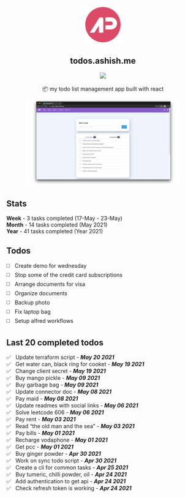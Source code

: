 <p align="center">
  <img src="https://raw.githubusercontent.com/ashishdotme/assets/master/logo.png" alt="drawing" width="100"/>
</p>

<h2 align="center">todos.ashish.me</h2>

<p align="center">
<a href="https://img.shields.io/github/last-commit/ashishdotme/todos.ashish.me?style=for-the-badge"><img src="https://img.shields.io/github/last-commit/ashishdotme/todos.ashish.me?style=for-the-badge"></a>
</p>

<p align="center">📦 my todo list management app built with react </p>

<div style='margin:0 auto;width:80%;'>
  <img src="./assets/todos.png" alt="drawing"/>
</div>

## Stats

<!-- week starts --><b>Week</b> - 3 tasks completed (17-May - 23-May)<br><!-- week ends -->
<!-- month starts --><b>Month</b> - 14 tasks completed (May 2021)<br><!-- month ends -->
<!-- year starts --><b>Year</b> - 41 tasks completed (Year 2021)<!-- year ends -->

## Todos

<!-- todos starts -->
◻️  &nbsp; Create demo for wednesday<br>◻️  &nbsp; Stop some of the credit card subscriptions<br>◻️  &nbsp; Arrange documents for visa<br>◻️  &nbsp; Organize documents<br>◻️  &nbsp; Backup photo<br>◻️  &nbsp; Fix laptop bag<br>◻️  &nbsp; Setup alfred workflows
<!-- todos ends -->

## Last 20 completed todos

<!-- completed starts -->
✅  &nbsp; Update terraform script - **_May 20 2021_**<br>✅  &nbsp; Get water can, black ring for cooket - **_May 19 2021_**<br>✅  &nbsp; Change client secret - **_May 19 2021_**<br>✅  &nbsp; Buy mango pickle - **_May 09 2021_**<br>✅  &nbsp; Buy garbage bag - **_May 09 2021_**<br>✅  &nbsp; Update connector doc - **_May 08 2021_**<br>✅  &nbsp; Pay maid - **_May 08 2021_**<br>✅  &nbsp; Update readmes with social links - **_May 06 2021_**<br>✅  &nbsp; Solve leetcode 606 - **_May 06 2021_**<br>✅  &nbsp; Pay rent - **_May 03 2021_**<br>✅  &nbsp; Read “the old man and the sea” - **_May 03 2021_**<br>✅  &nbsp; Pay bills - **_May 01 2021_**<br>✅  &nbsp; Recharge vodaphone - **_May 01 2021_**<br>✅  &nbsp; Get pcc - **_May 01 2021_**<br>✅  &nbsp; Buy ginger powder - **_Apr 30 2021_**<br>✅  &nbsp; Work on sync todo script - **_Apr 30 2021_**<br>✅  &nbsp; Create a cli for common tasks - **_Apr 25 2021_**<br>✅  &nbsp; Buy tumeric, chilli powder, oil - **_Apr 24 2021_**<br>✅  &nbsp; Add authentication to get api - **_Apr 24 2021_**<br>✅  &nbsp; Check refresh token is working - **_Apr 24 2021_**
<!-- completed ends -->
